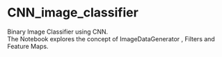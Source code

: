 # CNN_image_classifier
Binary Image Classifier using CNN.<br>
The Notebook explores the concept of ImageDataGenerator , Filters and Feature Maps. 
